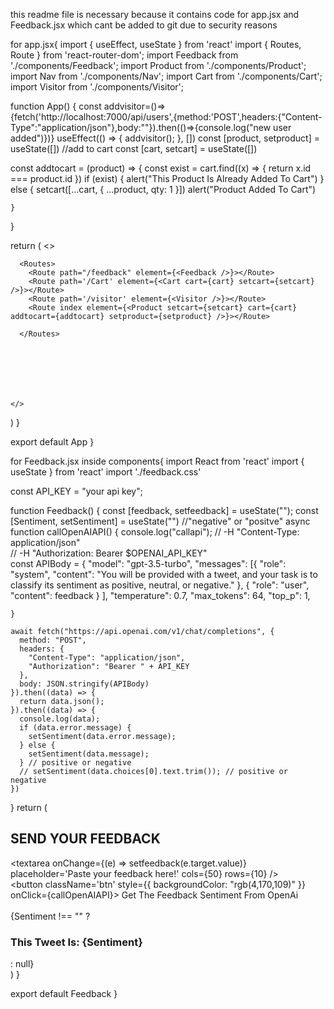 this readme file is necessary because it contains code for app.jsx and Feedback.jsx which cant be added to git due to security reasons 

for app.jsx{
import { useEffect, useState } from 'react'
import { Routes, Route } from 'react-router-dom';
import Feedback from './components/Feedback';
import Product from './components/Product';
import Nav from './components/Nav';
import Cart from './components/Cart';
import Visitor from './components/Visitor';




function App() {
  const addvisitor=()=>{fetch('http://localhost:7000/api/users',{method:'POST',headers:{"Content-Type":"application/json"},body:""}).then(()=>{console.log("new user added")})}
  useEffect(() => {
    addvisitor();
}, [])
  const [product, setproduct] = useState([])
  //add to cart
  const [cart, setcart] = useState([])

  const addtocart = (product) => {
    const exist = cart.find((x) => {
      return x.id === product.id
    })
    if (exist) {
      alert("This Product Is Already Added To Cart")
    } else {
      setcart([...cart, { ...product, qty: 1 }])
      alert("Product Added To Cart")

    }
  }

  return (
    <>
      <Nav />

      <Routes>
        <Route path="/feedback" element={<Feedback />}></Route>
        <Route path='/Cart' element={<Cart cart={cart} setcart={setcart} />}></Route>
        <Route path='/visitor' element={<Visitor />}></Route>
        <Route index element={<Product setcart={setcart} cart={cart} addtocart={addtocart} setproduct={setproduct} />}></Route>

      </Routes>







    </>
  )
}

export default App
}


for Feedback.jsx inside components{
import React from 'react'
import { useState } from 'react'
import './feedback.css'


const API_KEY = "your api key";


function Feedback() {
  const [feedback, setfeedback] = useState("");
  const [Sentiment, setSentiment] = useState("") //"negative" or "positve"
  async function callOpenAIAPI() {
    console.log("callapi");
    // -H "Content-Type: application/json" \
    // -H "Authorization: Bearer $OPENAI_API_KEY" \
    const APIBody = {
      "model": "gpt-3.5-turbo",
      "messages": [{
        "role": "system",
        "content": "You will be provided with a tweet, and your task is to classify its sentiment as positive, neutral, or negative."
      },
      {
        "role": "user",
        "content": feedback
      }
      ],
      "temperature": 0.7,
      "max_tokens": 64,
      "top_p": 1,


    }

    await fetch("https://api.openai.com/v1/chat/completions", {
      method: "POST",
      headers: {
        "Content-Type": "application/json",
        "Authorization": "Bearer " + API_KEY
      },
      body: JSON.stringify(APIBody)
    }).then((data) => {
      return data.json();
    }).then((data) => {
      console.log(data);
      if (data.error.message) {
        setSentiment(data.error.message);
      } else {
        setSentiment(data.message);
      } // positive or negative
      // setSentiment(data.choices[0].text.trim()); // positive or negative
    })
  }
  return (
    <div className='feedbackcontainer'>
      <h1>SEND YOUR FEEDBACK</h1>
      <div>
        <textarea onChange={(e) => setfeedback(e.target.value)} placeholder='Paste your feedback here!' cols={50} rows={10} />
      </div>
      <div>
        <button className='btn' style={{ backgroundColor: "rgb(4,170,109)" }} onClick={callOpenAIAPI}>
          Get The Feedback Sentiment From OpenAi
        </button>
      </div>
      <br />
      {Sentiment !== "" ? <h3>This Tweet Is: {Sentiment}</h3> : null}
    </div>
  )
}

export default Feedback
}
